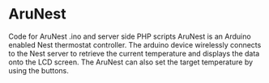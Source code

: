 # AruNest
Code for AruNest .ino and server side PHP scripts
AruNest is an Arduino enabled Nest thermostat controller. The arduino device wirelessly connects to the Nest server to retrieve the current temperature and displays the data onto the LCD screen. The AruNest can also set the target temperature by using the buttons.
